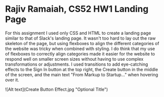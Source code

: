 # Rajiv Ramaiah, CS52 HW1 Landing Page

For this assignment I used only CSS and HTML to create a landing page similar to that of Slack's landing page. It wasn't too hard to lay out the raw skeleton of the page, but using flexboxes to align the different categories of the website was tricky when combined with styling. I do think that my use of flexboxes to correctly align categories made it easier for the website to respond well on smaller screen sizes without having to use complex transformations or adjustments. I used transitions to add eye-catching effects to the Sign In button at the top right, the Create button in the middle of the screen, and the main text "From Markup to Startup..." when hovering over it.

![Alt text](Create Button Effect.jpg "Optional Title")
